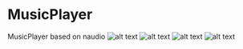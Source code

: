 # MusicPlayer
 MusicPlayer based on naudio
![alt text](https://github.com/ahmadsafi24/MusicPlayer-wpf/blob/master/ScreenShot/Screenshot%202021-10-15%20003512.png?raw=true)
![alt text](https://github.com/ahmadsafi24/MusicPlayer-wpf/blob/master/ScreenShot/Screenshot%202021-10-15%20003425.png?raw=true)
![alt text](https://github.com/ahmadsafi24/MusicPlayer-wpf/blob/master/ScreenShot/Screenshot%202021-10-15%20003623.png?raw=true)
![alt text](https://github.com/ahmadsafi24/MusicPlayer-wpf/blob/master/ScreenShot/Screenshot%202021-10-15%20003651.png?raw=true)
